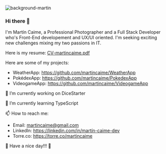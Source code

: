 ![background-martin](https://user-images.githubusercontent.com/77156341/122230632-32edf480-ce90-11eb-8c53-4622f21ff2df.png)
### Hi there 👋

I'm Martín Caime, a Professional Photographer and a Full Stack Developer who's Front-End developement and UX/UI oriented. I'm seeking exciting new challenges mixing my two passions in IT.

Here is my resume: [CV-martincaime.pdf](https://github.com/martincaime/martincaime/files/6532571/CV-martincaime.pdf)

Here are some of my projects:

- WeatherApp: https://github.com/martincaime/WeatherApp
- PokédexApp: https://github.com/martincaime/PokedexApp
- VideogameApp: https://github.com/martincaime/VideogameApp

🔭 I’m currently working on DiceStarter

🌱 I’m currently learning TypeScript

📫 How to reach me:

- Email: martincaime@gmail.com
- LinkedIn: https://linkedin.com/in/martín-caime-dev
- Torre.co: https://torre.co/martincaime
                    
👋 Have a nice day!!! 👋
